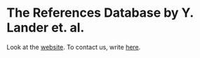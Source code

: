 #  The References Database by Y. Lander et. al.

Look at the [website](https://agricolamz.github.io/references_database/). To contact us, write [here](mailto:yulander@yandex.ru).
